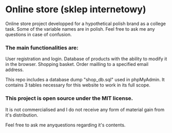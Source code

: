 # Online store (sklep internetowy)
Online store project developped for a hypothetical polish brand as a college task. Some of the variable names are in polish. Feel free to ask me any questions in case of confusion.

### The main functionalities are:
User registration and login.
Database of products with the ability to modify it in the browser.
Shopping basket.
Order mailling to a specified email address.

This repo includes a database dump "shop_db.sql" used in phpMyAdmin. It contains 3 tables necessary for this website to work in its full scope.

### This project is open source under the MIT license.
It is not commercialised and I do not receive any form of material gain from it's distribution.

Feel free to ask me anyquestions regarding it's contents.
